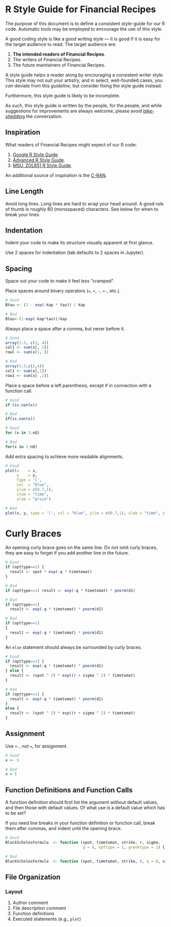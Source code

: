 # R Style Guide for Financial Recipes

The purpose of this document is to define a consistent style-guide for our R
code. Automatic tools may be employed to encourage the use of this style.

A good coding style is like a good writing style — it is good if it is easy for
the target audience to read. The target audience are:

1. **The intended readers of Financial Recipes**.
2. The writers of Financial Recipes.
3. The future maintainers of Financial Recipes.

A style guide helps a reader along by encouraging a consistent writer style.
This style may not suit your artistry, and in select, well-founded cases, you
*can* deviate from this *guideline*, but consider fixing the style guide
instead.

Furthermore, this style guide is likely to be incomplete.

As such, this style guide is written by the people, for the people, and while
suggestions for improvements are always welcome, please avoid
[bike-shedding](http://bikeshed.com/) the conversation.

## Inspiration

What readers of Financial Recipes might expect of our R code:

  1. [Google R Style Guide](https://google.github.io/styleguide/Rguide.xml).
  2. [Advanced R Style Guide](http://adv-r.had.co.nz/Style.html).
  3. [MSU, ZOL851 R Style Guide](https://www.msu.edu/~idworkin/ZOL851_style_guide.html).

An additional source of inspiration is the
[C-RAN](https://cran.r-project.org/web/packages/).

## Line Length

Avoid long lines. Long lines are hard to wrap your head around. A good rule of
thumb is roughly 80 (monospaced) characters. See below for when to break your
lines.

## Indentation

Indent your code to make its structure visually apparent at first glance.

Use 2 spaces for indentation (tab defaults to 2 spaces in Jupyter).

## Spacing

Space out your code to make it feel less "cramped".

Place spaces around binary operators (`=`, `+`, `-`, `<-`, etc.).

~~~ .R
# Good
Btau <- (1 - exp(-kap * tau)) / kap

# Bad
Btau<-(1-exp(-kap*tau))/kap
~~~

Always place a space after a comma, but never before it.

~~~ .R
# Good
array(1:3, c(2, 4))
col1 <- sum(x[, 1])
rowl <- sum(x[1, ])

# Bad
array(1:3,c(2,4))
col1 <- sum(x[,1])
row1 <- sum(x[ ,1])
~~~

Place a space before a left parenthesis, except if in connection with a function
call.

~~~ .R
# Good
if (is.nan(x))

# Bad
if(is.nan(x))

# Good
for (x in 1:nQ)

# Bad
for(x in 1:nQ)
~~~

Add extra spacing to achieve more readable alignments.

~~~ .R
# Good
plot(x    = x,
     y    = y,
     type = 'l',
     col  = "blue",
     ylim = c(0.7,1),
     xlab = "time",
     ylab = "price")

# Bad
plot(x, y, type = 'l', col = "blue", ylim = c(0.7,1), xlab = "time", ylab = "price")
~~~

# Curly Braces

An opening curly brace goes on the same line. Do not omit curly braces, they
are easy to forget if you add another line in the future.

~~~ .R
# Good
if (opttype==1) {
  result <- spot * exp(-q * timetomat)
}

# Bad
if (opttype==1) result <- exp(-q * timetomat) * pnorm(d1)

# Bad
if (opttype==1)
  result <- exp(-q * timetomat) * pnorm(d1)

# Bad
if (opttype==1)
{
  result <- exp(-q * timetomat) * pnorm(d1)
}
~~~

An `else` statement should always be surrounded by curly braces.

~~~ .R
# Good
if (opttype==1) {
  result <- exp(-q * timetomat) * pnorm(d1)
} else {
  result <- (spot ^ 2) * exp((r + sigma ^ 2) * timetomat)
}

# Bad
if (opttype==1) {
  result <- exp(-q * timetomat) * pnorm(d1)
}
else {
  result <- (spot ^ 2) * exp((r + sigma ^ 2) * timetomat)
}
~~~

## Assignment

Use `<-`, not `=`, for assignment.

~~~ .R
# Good
x <- 5

# Bad
x = 5
~~~

## Function Definitions and Function Calls

A function definition should first list the argument without default values,
and then those with default values. Of what use is a default value which has to
be set?

If you need line breaks in your function definition or function call, break
them after commas, and indent until the opening brace.

~~~ .R
# Good
BlackScholesFormula  <- function (spot, timetomat, strike, r, sigma,
                                  q = 0, opttype = 1, greektype = 1) {

# Bad
BlackScholesFormula  <- function (spot, timetomat, strike, r, q = 0, sigma, opttype = 1, greektype = 1) {
~~~

## File Organization

### Layout

1. Author comment
2. File description comment
3. Function definitions
4. Executed statements (e.g., `plot`)
